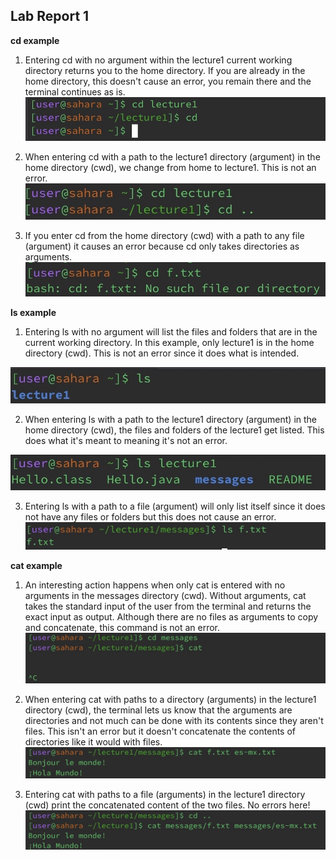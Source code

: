 ## Lab Report 1

**cd example**

1. Entering cd with no argument within the lecture1 current working directory returns you to the home directory. If you are already in the home directory, this doesn't cause an error, you remain there and the terminal continues as is.
![Image](cdNoArg(:lec1).jpeg)

2. When entering cd with a path to the lecture1 directory (argument) in the home directory (cwd), we change from home to lecture1. This is not an error.
![Image](cdDir.jpeg)

4. If you enter cd from the home directory (cwd) with a path to any file (argument) it causes an error because cd only takes directories as arguments. 
![Image](cdFile.jpeg)

**ls example**

1. Entering ls with no argument will list the files and folders that are in the current working directory. In this example, only lecture1 is in the home directory (cwd). This is not an error since it does what is intended.
   
![Image](lsNoArg.jpeg)

2. When entering ls with a path to the lecture1 directory (argument) in the home directory (cwd), the files and folders of the lecture1 get listed. This does what it's meant to meaning it's not an error.
   
![Image](lsDir.jpeg)

3. Entering ls with a path to a file (argument) will only list itself since it does not have any files or folders but this does not cause an error. 
![Image](lsFile.jpeg)

**cat example**

1. An interesting action happens when only cat is entered with no arguments in the messages directory (cwd). Without arguments, cat takes the standard input of the user from the terminal and returns the exact input as output. Although there are no files as arguments to copy and concatenate, this command is not an error.
![Image](catNoArg.jpeg)

2. When entering cat with paths to a directory (arguments) in the lecture1 directory (cwd), the terminal lets us know that the arguments are directories and not much can be done with its contents since they aren't files. This isn't an error but it doesn't concatenate the contents of directories like it would with files.
![Image](catDir.jpeg)

3. Entering cat with paths to a file (arguments) in the lecture1 directory (cwd) print the concatenated content of the two files. No errors here!
![Image](catFile.jpeg)




